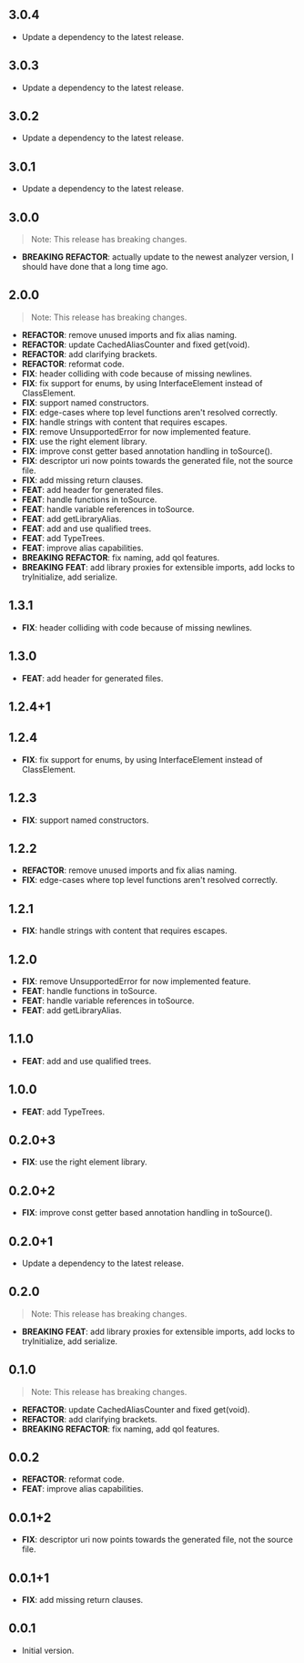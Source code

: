 ## 3.0.4

 - Update a dependency to the latest release.

## 3.0.3

 - Update a dependency to the latest release.

## 3.0.2

 - Update a dependency to the latest release.

## 3.0.1

 - Update a dependency to the latest release.

## 3.0.0

> Note: This release has breaking changes.

 - **BREAKING** **REFACTOR**: actually update to the newest analyzer version, I should have done that a long time ago.

## 2.0.0

> Note: This release has breaking changes.

 - **REFACTOR**: remove unused imports and fix alias naming.
 - **REFACTOR**: update CachedAliasCounter and fixed get(void).
 - **REFACTOR**: add clarifying brackets.
 - **REFACTOR**: reformat code.
 - **FIX**: header colliding with code because of missing newlines.
 - **FIX**: fix support for enums, by using InterfaceElement instead of ClassElement.
 - **FIX**: support named constructors.
 - **FIX**: edge-cases where top level functions aren't resolved correctly.
 - **FIX**: handle strings with content that requires escapes.
 - **FIX**: remove UnsupportedError for now implemented feature.
 - **FIX**: use the right element library.
 - **FIX**: improve const getter based annotation handling in toSource().
 - **FIX**: descriptor uri now points towards the generated file, not the source file.
 - **FIX**: add missing return clauses.
 - **FEAT**: add header for generated files.
 - **FEAT**: handle functions in toSource.
 - **FEAT**: handle variable references in toSource.
 - **FEAT**: add getLibraryAlias.
 - **FEAT**: add and use qualified trees.
 - **FEAT**: add TypeTrees.
 - **FEAT**: improve alias capabilities.
 - **BREAKING** **REFACTOR**: fix naming, add qol features.
 - **BREAKING** **FEAT**: add library proxies for extensible imports, add locks to tryInitialize, add serialize.

## 1.3.1

 - **FIX**: header colliding with code because of missing newlines.

## 1.3.0

 - **FEAT**: add header for generated files.

## 1.2.4+1

## 1.2.4

 - **FIX**: fix support for enums, by using InterfaceElement instead of ClassElement.

## 1.2.3

 - **FIX**: support named constructors.

## 1.2.2

 - **REFACTOR**: remove unused imports and fix alias naming.
 - **FIX**: edge-cases where top level functions aren't resolved correctly.

## 1.2.1

 - **FIX**: handle strings with content that requires escapes.

## 1.2.0

 - **FIX**: remove UnsupportedError for now implemented feature.
 - **FEAT**: handle functions in toSource.
 - **FEAT**: handle variable references in toSource.
 - **FEAT**: add getLibraryAlias.

## 1.1.0

 - **FEAT**: add and use qualified trees.

## 1.0.0

 - **FEAT**: add TypeTrees.

## 0.2.0+3

 - **FIX**: use the right element library.

## 0.2.0+2

 - **FIX**: improve const getter based annotation handling in toSource().

## 0.2.0+1

 - Update a dependency to the latest release.

## 0.2.0

> Note: This release has breaking changes.

 - **BREAKING** **FEAT**: add library proxies for extensible imports, add locks to tryInitialize, add serialize.

## 0.1.0

> Note: This release has breaking changes.

 - **REFACTOR**: update CachedAliasCounter and fixed get(void).
 - **REFACTOR**: add clarifying brackets.
 - **BREAKING** **REFACTOR**: fix naming, add qol features.

## 0.0.2

 - **REFACTOR**: reformat code.
 - **FEAT**: improve alias capabilities.

## 0.0.1+2

 - **FIX**: descriptor uri now points towards the generated file, not the source file.

## 0.0.1+1

 - **FIX**: add missing return clauses.

## 0.0.1

- Initial version.
